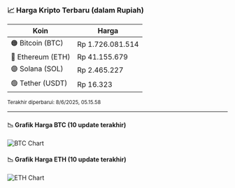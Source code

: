 

<!-- HARGA_KRIPTO -->
### 📈 Harga Kripto Terbaru (dalam Rupiah)

| Koin     | Harga         |
|----------|---------------|
| 🟠 Bitcoin (BTC)   | Rp 1.726.081.514 |
| 🔵 Ethereum (ETH)  | Rp 41.155.679 |
| 🟣 Solana (SOL)    | Rp 2.465.227 |
| 🟢 Tether (USDT)   | Rp 16.323 |

<sub>Terakhir diperbarui: 8/6/2025, 05.15.58</sub>

---

#### 📉 Grafik Harga BTC (10 update terakhir)
![BTC Chart](https://quickchart.io/chart?c=%7B%22type%22%3A%22line%22%2C%22data%22%3A%7B%22labels%22%3A%5B%2219%3A48%3A21%22%2C%2219%3A59%3A16%22%2C%2220%3A27%3A24%22%2C%2220%3A42%3A41%22%2C%2220%3A53%3A43%22%2C%2221%3A15%3A03%22%2C%2221%3A30%3A57%22%2C%2221%3A42%3A31%22%2C%2221%3A53%3A49%22%2C%2222%3A15%3A58%22%5D%2C%22datasets%22%3A%5B%7B%22label%22%3A%22Bitcoin%22%2C%22data%22%3A%5B1725780214%2C1725311727%2C1727301892%2C1727508167%2C1727627820%2C1727299661%2C1727142953%2C1727269668%2C1726831585%2C1726081514%5D%2C%22fill%22%3Afalse%2C%22borderColor%22%3A%22blue%22%2C%22tension%22%3A0.1%7D%5D%7D%7D)

#### 📉 Grafik Harga ETH (10 update terakhir)
![ETH Chart](https://quickchart.io/chart?c=%7B%22type%22%3A%22line%22%2C%22data%22%3A%7B%22labels%22%3A%5B%2219%3A48%3A21%22%2C%2219%3A59%3A16%22%2C%2220%3A27%3A24%22%2C%2220%3A42%3A41%22%2C%2220%3A53%3A43%22%2C%2221%3A15%3A03%22%2C%2221%3A30%3A57%22%2C%2221%3A42%3A31%22%2C%2221%3A53%3A49%22%2C%2222%3A15%3A58%22%5D%2C%22datasets%22%3A%5B%7B%22label%22%3A%22Ethereum%22%2C%22data%22%3A%5B41136344%2C41111838%2C41165737%2C41161838%2C41158640%2C41149334%2C41145554%2C41154597%2C41155088%2C41155679%5D%2C%22fill%22%3Afalse%2C%22borderColor%22%3A%22blue%22%2C%22tension%22%3A0.1%7D%5D%7D%7D)

<!-- /HARGA_KRIPTO -->